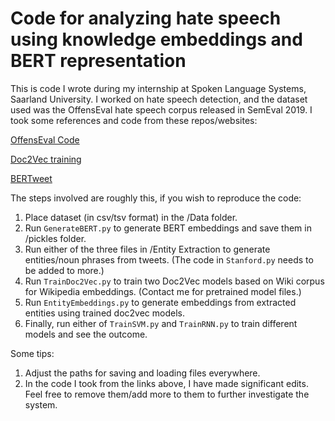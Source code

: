# Code for analyzing hate speech using knowledge embeddings and BERT representation

This is code I wrote during my internship at Spoken Language Systems, Saarland University. I worked on hate speech detection, and the dataset used was the OffensEval hate speech corpus released in SemEval 2019. I took some references and code from these repos/websites:

[OffensEval Code](https://github.com/ZeyadZanaty/offenseval/)

[Doc2Vec training](https://markroxor.github.io/gensim/static/notebooks/doc2vec-wikipedia.html)

[BERTweet](https://github.com/VinAIResearch/BERTweet)

The steps involved are roughly this, if you wish to reproduce the code:
1. Place dataset (in csv/tsv format) in the /Data folder.
2. Run ```GenerateBERT.py``` to generate BERT embeddings and save them in /pickles folder.
3. Run either of the three files in /Entity Extraction to generate entities/noun phrases from tweets. (The code in ```Stanford.py``` needs to be added to more.) 
4. Run ```TrainDoc2Vec.py``` to train two Doc2Vec models based on Wiki corpus for Wikipedia embeddings. (Contact me for pretrained model files.)
5. Run ```EntityEmbeddings.py``` to generate embeddings from extracted entities using trained doc2vec models.
6. Finally, run either of ```TrainSVM.py``` and ```TrainRNN.py``` to train different models and see the outcome.

Some tips:
1. Adjust the paths for saving and loading files everywhere.
2. In the code I took from the links above, I have made significant edits. Feel free to remove them/add more to them to further investigate the system.

